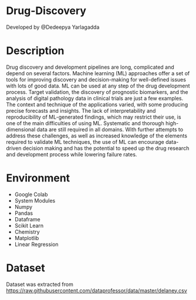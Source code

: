 # Drug-Discovery
Developed by @Dedeepya Yarlagadda

# Description
Drug discovery and development pipelines are long, complicated and depend on several factors. Machine learning (ML) approaches offer a set of tools for improving discovery and decision-making for well-defined issues with lots of good data. ML can be used at any step of the drug development process. Target validation, the discovery of prognostic biomarkers, and the analysis of digital pathology data in clinical trials are just a few examples. The context and technique of the applications varied, with some producing precise forecasts and insights. The lack of interpretability and reproducibility of ML-generated findings, which may restrict their use, is one of the main difficulties of using ML. Systematic and thorough high-dimensional data are still required in all domains. With further attempts to address these challenges, as well as increased knowledge of the elements required to validate ML techniques, the use of ML can encourage data-driven decision making and has the potential to speed up the drug research and development process while lowering failure rates.

# Environment
- Google Colab
- System Modules
- Numpy
- Pandas
- Dataframe
- Scikit Learn
- Chemistry
- Matplotlib
- Linear Regression

# Dataset
Dataset was extracted from https://raw.githubusercontent.com/dataprofessor/data/master/delaney.csv

